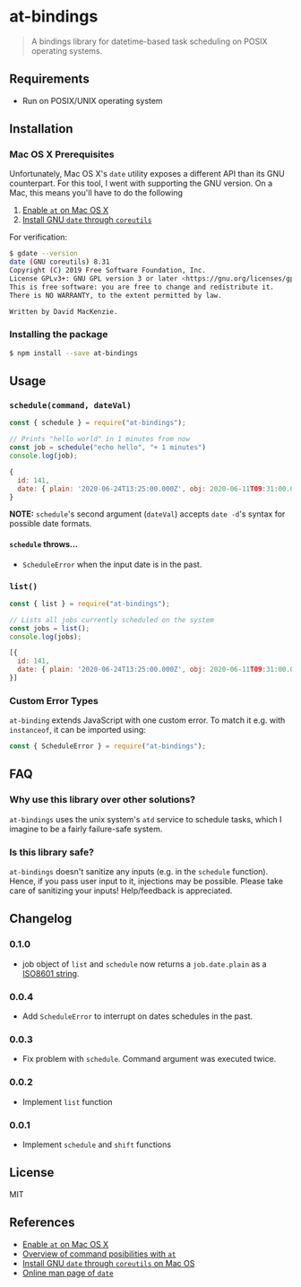 # at-bindings

> A bindings library for datetime-based task scheduling on POSIX operating
> systems.

## Requirements

- Run on POSIX/UNIX operating system

## Installation

### Mac OS X Prerequisites

Unfortunately, Mac OS X's `date` utility exposes a different API than its GNU
counterpart. For this tool, I went with supporting the GNU version. On a Mac,
this means you'll have to do the following

1. [Enable `at` on Mac OS X](https://superuser.com/a/428475)
2. [Install GNU `date` through `coreutils`](https://apple.stackexchange.com/a/231227)

For verification:

```bash
$ gdate --version
date (GNU coreutils) 8.31
Copyright (C) 2019 Free Software Foundation, Inc.
License GPLv3+: GNU GPL version 3 or later <https://gnu.org/licenses/gpl.html>.
This is free software: you are free to change and redistribute it.
There is NO WARRANTY, to the extent permitted by law.

Written by David MacKenzie.
```

### Installing the package

```bash
$ npm install --save at-bindings
```

## Usage

### `schedule(command, dateVal)`

```js
const { schedule } = require("at-bindings");

// Prints "hello world" in 1 minutes from now
const job = schedule("echo hello", "+ 1 minutes")
console.log(job);

{
  id: 141,
  date: { plain: '2020-06-24T13:25:00.000Z', obj: 2020-06-11T09:31:00.000Z }
}
```

**NOTE:** `schedule`'s second argument (`dateVal`) accepts `date -d`'s syntax
for possible date formats.

#### `schedule` throws...

- `ScheduleError` when the input date is in the past.

### `list()`

```js
const { list } = require("at-bindings");

// Lists all jobs currently scheduled on the system
const jobs = list();
console.log(jobs);

[{
  id: 141,
  date: { plain: '2020-06-24T13:25:00.000Z', obj: 2020-06-11T09:31:00.000Z }
}]
```

### Custom Error Types

`at-binding` extends JavaScript with one custom error. To match it e.g. with `instanceof`,
it can be imported using:

```js
const { ScheduleError } = require("at-bindings");
```

## FAQ 

### Why use this library over other solutions?

`at-bindings` uses the unix system's `atd` service to schedule tasks, which I
imagine to be a fairly failure-safe system.

### Is this library safe?

`at-bindings` doesn't sanitize any inputs (e.g. in the `schedule` function).
Hence, if you pass user input to it, injections may be possible. Please take
care of sanitizing your inputs! Help/feedback is appreciated.

## Changelog

### 0.1.0

- job object of `list` and `schedule` now returns a `job.date.plain` as a
  [ISO8601
  string](https://developer.mozilla.org/de/docs/Web/JavaScript/Reference/Global_Objects/Date/toISOString).

### 0.0.4

- Add `ScheduleError` to interrupt on dates schedules in the past.

### 0.0.3

- Fix problem with `schedule`. Command argument was executed twice.

### 0.0.2

- Implement `list` function

### 0.0.1

- Implement `schedule` and `shift` functions

## License

MIT

## References

- [Enable `at` on Mac OS X](https://superuser.com/a/428475)
- [Overview of command posibilities with
  `at`](https://tecadmin.net/one-time-task-scheduling-using-at-commad-in-linux/)
- [Install GNU `date` through `coreutils` on Mac
  OS](https://apple.stackexchange.com/a/231227)
- [Online man page of
  `date`](https://www.man7.org/linux/man-pages/man1/date.1.html)
